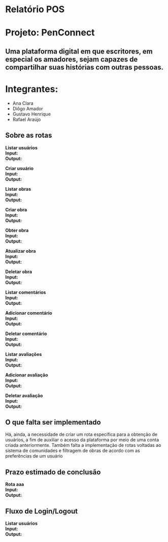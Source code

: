 # **Relatório POS**

# **Projeto:** PenConnect

## Uma plataforma digital em que escritores, em especial os amadores, sejam capazes de compartilhar suas histórias com outras pessoas.

# **Integrantes:**

* Ana Clara  
* Diôgo Amador  
* Gustavo Henrique   
* Rafael Araújo

## Sobre as rotas

**Listar usuários**  
**Input:**  
**Output:**

**Criar usuário**  
**Input:**   
**Output:** 

**Listar obras**  
**Input:**   
**Output:** 

**Criar obra**  
**Input:**   
**Output:** 

**Obter obra**  
**Input:**   
**Output:** 

**Atualizar obra**  
**Input:**   
**Output:** 

**Deletar obra**  
**Input:**   
**Output:** 

**Listar comentários**  
**Input:**   
**Output:** 

**Adicionar comentário**  
**Input:**   
**Output:** 

**Deletar comentário**  
**Input:**   
**Output:** 

**Listar avaliações**  
**Input:**   
**Output:** 

**Adicionar avaliação**  
**Input:**   
**Output:** 

**Deletar avaliação**  
**Input:**   
**Output:**

## O que falta ser implementado

Há, ainda, a necessidade de criar um rota específica para a obtenção de usuários, a fim  de auxiliar o acesso da plataforma por meio de uma conta criada anteriormente. Também falta a implementação de rotas voltadas ao sistema de comunidades e filtragem de obras de acordo com as preferências de um usuário

## Prazo estimado de conclusão

**Rota aaa**  
**Input:**  
**Output:**

## Fluxo de Login/Logout

**Listar usuários**  
**Input:**  
**Output:**